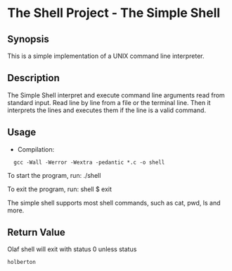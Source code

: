 <!-- Headings -->

# The Shell Project - The Simple Shell

## Synopsis
This is a simple implementation of a UNIX command line interpreter.

## Description

The Simple Shell interpret and execute command line arguments read from
standard input. Read line by line from a file or the terminal line. Then it
interprets the lines and executes them if the line is a valid command.

## Usage

* Compilation:

```
  gcc -Wall -Werror -Wextra -pedantic *.c -o shell

```
To start the program, run:
./shell

To exit the program, run:
shell $ exit

The simple shell supports most shell commands, such as cat, pwd, ls and more.

<!-- Headings -->
## Return Value
Olaf shell will exit with status 0 unless status

```
holberton
```
